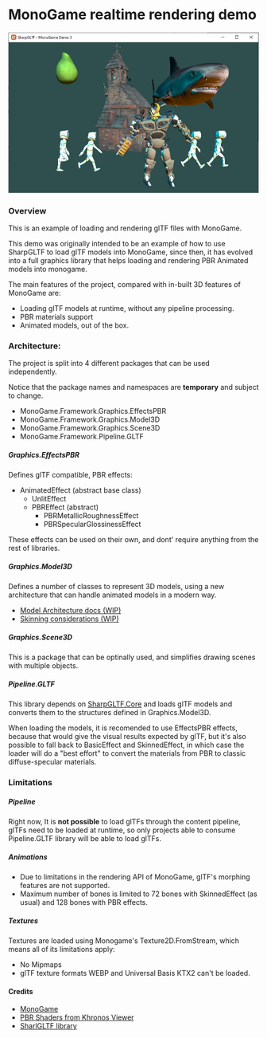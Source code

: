 ﻿# MonoGame realtime rendering demo

![MonoGame Demo](MonoGameDemoPBR.jpg)

### Overview

This is an example of loading and rendering glTF files with MonoGame.

This demo was originally intended to be an example of how to use SharpGLTF to load glTF models into MonoGame, since then, it has evolved into a full graphics library that helps loading and rendering PBR Animated models into monogame.

The main features of the project, compared with in-built 3D features of MonoGame are:

- Loading glTF models at runtime, without any pipeline processing.
- PBR materials support
- Animated models, out of the box.


### Architecture:

The project is split into 4 different packages that can be used independently.

Notice that the package names and namespaces are **temporary** and subject to change.

- MonoGame.Framework.Graphics.EffectsPBR
- MonoGame.Framework.Graphics.Model3D
- MonoGame.Framework.Graphics.Scene3D
- MonoGame.Framework.Pipeline.GLTF

##### Graphics.EffectsPBR

Defines glTF compatible, PBR effects:

- AnimatedEffect (abstract base class)
  - UnlitEffect
  - PBREffect (abstract)
    - PBRMetallicRoughnessEffect
    - PBRSpecularGlossinessEffect

These effects can be used on their own, and dont' require anything from the rest of libraries.

##### Graphics.Model3D

Defines a number of classes to represent 3D models, using a new architecture that can handle
animated models in a modern way.

- [Model Architecture docs (WIP)](src/MonoGame.Framework.Graphics.Toolkit3D/Graphics/ModelArchitecture.md)
- [Skinning considerations (WIP)](src/MonoGame.Framework.Graphics.Toolkit3D/Graphics/ModelArchitecture.md)

##### Graphics.Scene3D

This is a package that can be optinally used, and simplifies drawing scenes with multiple objects.

##### Pipeline.GLTF

This library depends on [SharpGLTF.Core](https://www.nuget.org/packages/SharpGLTF.Core) and loads
glTF models and converts them to the structures defined in Graphics.Model3D.

When loading the models, it is recomended to use EffectsPBR effects, because that would give
the visual results expected by glTF, but it's also possible to fall back to BasicEffect and
SkinnedEffect, in which case the loader will do a "best effort" to convert the materials from
PBR to classic diffuse-specular materials.

### Limitations

##### Pipeline

Right now, It is **not possible** to load glTFs through the content pipeline, glTFs need to be loaded
at runtime, so only projects able to consume Pipeline.GLTF library will be able to load glTFs.

##### Animations

- Due to limitations in the rendering API of MonoGame, glTF's morphing features are not supported.
- Maximum number of bones is limited to 72 bones with SkinnedEffect (as usual) and 128 bones with PBR effects.

##### Textures

Textures are loaded using Monogame's Texture2D.FromStream, which means all of its limitations apply:
- No Mipmaps
- glTF texture formats WEBP and Universal Basis KTX2 can't be loaded.


#### Credits

- [MonoGame](https://github.com/MonoGame/MonoGame)
- [PBR Shaders from Khronos Viewer](https://github.com/KhronosGroup/glTF-Sample-Viewer)
- [SharlGLTF library](https://github.com/vpenades/SharpGLTF)